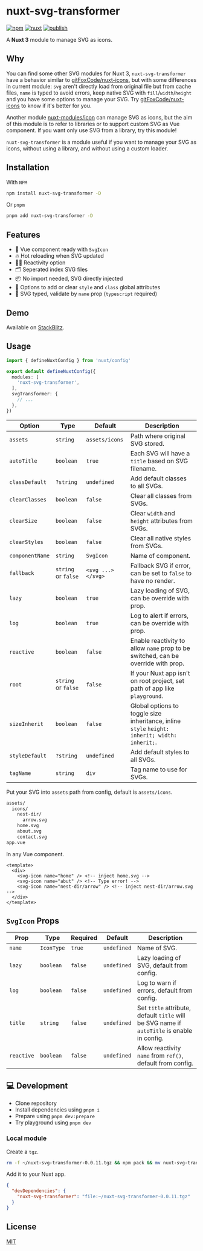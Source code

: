 # nuxt-svg-transformer

[![npm](https://img.shields.io/npm/v/nuxt-svg-transformer.svg?style=flat-square&color=CB3837&logo=npm&logoColor=ffffff&label=npm)](https://www.npmjs.com/package/nuxt-svg-transformer)
[![nuxt](https://img.shields.io/static/v1?label=Nuxt&message=3&color=00C58E&style=flat-square&logo=nuxt.js&logoColor=ffffff)](https://nuxt.com/)
[![publish](https://img.shields.io/github/workflow/status/kiwilan/nuxt-svg-transformer/publish?style=flat-square&logo=github&logoColor=ffffff&label=publish)](https://github.com/kiwilan/nuxt-svg-transformer/actions)

A **Nuxt 3** module to manage SVG as icons.

## Why

You can find some other SVG modules for Nuxt 3, `nuxt-svg-transformer` have a behavior similar to [gitFoxCode/nuxt-icons](https://github.com/gitFoxCode/nuxt-icons), but with some differences in current module: `svg` aren't directly load from original file but from cache files, `name` is typed to avoid errors, keep native SVG with `fill`/`width`/`height` and you have some options to manage your SVG. Try [gitFoxCode/nuxt-icons](https://github.com/gitFoxCode/nuxt-icons) to know if it's better for you.

Another module [nuxt-modules/icon](https://github.com/nuxt-modules/icon) can manage SVG as icons, but the aim of this module is to refer to libraries or to support custom SVG as Vue component. If you want only use SVG from a library, try this module!

`nuxt-svg-transformer` is a module useful if you want to manage your SVG as icons, without using a library, and without using a custom loader.

## Installation

With `NPM`

```bash
npm install nuxt-svg-transformer -D
```

Or `pnpm`

```bash
pnpm add nuxt-svg-transformer -D
```

## Features

- 🔎 Vue component ready with `SvgIcon`
- 🔥 Hot reloading when SVG updated
- 🤙🏻 Reactivity option
- 🗂 Seperated index SVG files
- 📦 No import needed, SVG directly injected
- 🎨 Options to add or clear `style` and `class` global attributes
- 🦾 SVG typed, validate by `name` prop (`typescript` required)

## Demo

Available on [StackBlitz](https://stackblitz.com/edit/nuxt-starter-vvr4qn).

## Usage

```ts
import { defineNuxtConfig } from 'nuxt/config'

export default defineNuxtConfig({
  modules: [
    'nuxt-svg-transformer',
  ],
  svgTransformer: {
    // ...
  },
})
```

| **Option**      | **Type**            | **Default**       | **Description**                                                                               |
| --------------- | ------------------- | ----------------- | --------------------------------------------------------------------------------------------- |
| `assets`        | `string`            | `assets/icons`    | Path where original SVG stored.                                                               |
| `autoTitle`     | `boolean`           | `true`            | Each SVG will have a `title` based on SVG filename.                                           |
| `classDefault`  | `?string`           | `undefined`       | Add default classes to all SVGs.                                                              |
| `clearClasses`  | `boolean`           | `false`           | Clear all classes from SVGs.                                                                  |
| `clearSize`     | `boolean`           | `false`           | Clear `width` and `height` attributes from SVGs.                                              |
| `clearStyles`   | `boolean`           | `false`           | Clear all native styles from SVGs.                                                            |
| `componentName` | `string`            | `SvgIcon`         | Name of component.                                                                            |
| `fallback`      | `string` or `false` | `<svg ...></svg>` | Fallback SVG if error, can be set to `false` to have no render.                               |
| `lazy`          | `boolean`           | `true`            | Lazy loading of SVG, can be override with prop.                                               |
| `log`           | `boolean`           | `true`            | Log to alert if errors, can be override with prop.                                            |
| `reactive`      | `boolean`           | `false`           | Enable reactivity to allow `name` prop to be switched, can be override with prop.             |
| `root`          | `string` or `false` | `false`           | If your Nuxt app isn't on root project, set path of app like `playground`.                    |
| `sizeInherit`   | `boolean`           | `false`           | Global options to toggle size inheritance, inline `style` `height: inherit; width: inherit;`. |
| `styleDefault`  | `?string`           | `undefined`       | Add default styles to all SVGs.                                                               |
| `tagName`       | `string`            | `div`             | Tag name to use for SVGs.                                                                     |

Put your SVG into `assets` path from config, default is `assets/icons`.

```bash
assets/
  icons/
    nest-dir/
      arrow.svg
    home.svg
    about.svg
    contact.svg
app.vue
```

In any Vue component.

```vue
<template>
  <div>
    <svg-icon name="home" /> <!-- inject home.svg -->
    <svg-icon name="abut" /> <!-- Type error! -->
    <svg-icon name="nest-dir/arrow" /> <!-- inject nest-dir/arrow.svg -->
  </div>
</template>
```

## `SvgIcon` Props

| **Prop**   | **Type**   | **Required** | **Default** | **Description**                                                                             |
| ---------- | ---------- | ------------ | ----------- | ------------------------------------------------------------------------------------------- |
| `name`     | `IconType` | `true`       | `undefined` | Name of SVG.                                                                                |
| `lazy`     | `boolean`  | `false`      | `undefined` | Lazy loading of SVG, default from config.                                                   |
| `log`      | `boolean`  | `false`      | `undefined` | Log to warn if errors, default from config.                                                 |
| `title`    | `string`   | `false`      | `undefined` | Set `title` attribute, default `title` will be SVG name if `autoTitle` is enable in config. |
| `reactive` | `boolean`  | `false`      | `undefined` | Allow reactivity `name` from `ref()`, default from config.                                  |

## 💻 Development

- Clone repository
- Install dependencies using `pnpm i`
- Prepare using `pnpm dev:prepare`
- Try playground using `pnpm dev`

### Local module

Create a `tgz`.

```bash
rm -f ~/nuxt-svg-transformer-0.0.11.tgz && npm pack && mv nuxt-svg-transformer-0.0.11.tgz ~/
```

Add it to your Nuxt app.

```json
{
  "devDependencies": {
    "nuxt-svg-transformer": "file:~/nuxt-svg-transformer-0.0.11.tgz"
  }
}
```

## License

[MIT](./LICENSE)
